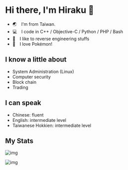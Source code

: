 # Hi there, I'm Hiraku 🐧

- 🌏 I'm from Taiwan.
- :computer: I code in C++ / Objective-C / Python / PHP / Bash
- 🔨 I like to reverse engineering stuffs
- 🥰 I love Pokémon!

## I know a little about

- System Administration (Linux)
- Computer security
- Block chain
- Trading

## I can speak

- Chinese: fluent
- English: intermediate level
- Taiwanese Hokkien: intermediate level
  
## My Stats

![img](https://github-readme-stats.vercel.app/api?username=hirakujira&count_private=true&show_icons=true&include_all_commits=true&theme=radical)

![img](https://github-readme-stats.vercel.app/api/top-langs/?username=hirakujira&hide=HTML&show_icons=true&layout=compact&theme=radical)
